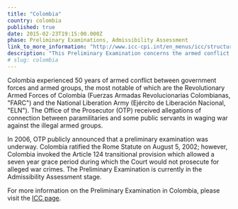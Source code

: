 ```yaml
---
title: "Colombia"
country: colombia
published: true
date: 2015-02-23T19:15:00.000Z
phase: Preliminary Examinations, Admissibility Assessment
link_to_more_information: "http://www.icc-cpi.int/en_menus/icc/structure%20of%20the%20court/office%20of%20the%20prosecutor/comm%20and%20ref/pe-ongoing/colombia/Pages/colombia.aspx"
description: "This Preliminary Examination concerns the armed conflict between paramilitaries and some public servants in waging war against illegal armed groups. The Preliminary Examination is currently in the Admissibility Assessment stage."
# slug: colombia
---
```


Colombia experienced 50 years of armed conflict between government forces and armed groups, the most notable of which are the Revolutionary Armed Forces of Colombia (Fuerzas Armadas Revolucionarias Colombianas, "FARC") and the National Liberation Army (Ejército de Liberación Nacional, "ELN"). The Office of the Prosecutor (OTP) received allegations of connection between paramilitaries and some public servants in waging war against the illegal armed groups.

In 2006, OTP publicly announced that a preliminary examination was underway. Colombia ratified the Rome Statute on August 5, 2002; however, Colombia invoked the Article 124 transitional provision which allowed a seven year grace period during which the Court would not prosecute for alleged war crimes. The Preliminary Examination is currently in the Admissibility Assessment stage.

For more information on the Preliminary Examination in Colombia, please visit the [ICC page](http://www.icc-cpi.int/en_menus/icc/structure%20of%20the%20court/office%20of%20the%20prosecutor/comm%20and%20ref/pe-ongoing/colombia/Pages/colombia.aspx).

